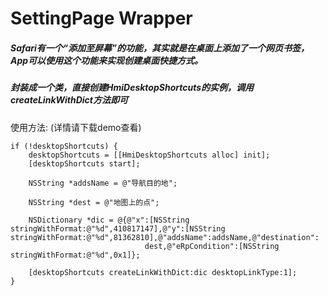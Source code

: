 SettingPage Wrapper
================

##### Safari有一个“添加至屏幕”的功能，其实就是在桌面上添加了一个网页书签，App可以使用这个功能来实现创建桌面快捷方式。

##### 封装成一个类，直接创建HmiDesktopShortcuts的实例，调用createLinkWithDict方法即可

使用方法: (详情请下载demo查看)

	if (!desktopShortcuts) {
        desktopShortcuts = [[HmiDesktopShortcuts alloc] init];
        [desktopShortcuts start];
        
        NSString *addsName = @"导航目的地";
    
        NSString *dest = @"地图上的点";
       
        NSDictionary *dic = @{@"x":[NSString stringWithFormat:@"%d",410817147],@"y":[NSString stringWithFormat:@"%d",81362810],@"addsName":addsName,@"destination":
                                  dest,@"eRpCondition":[NSString stringWithFormat:@"%d",0x1]};
        
        [desktopShortcuts createLinkWithDict:dic desktopLinkType:1];
    }